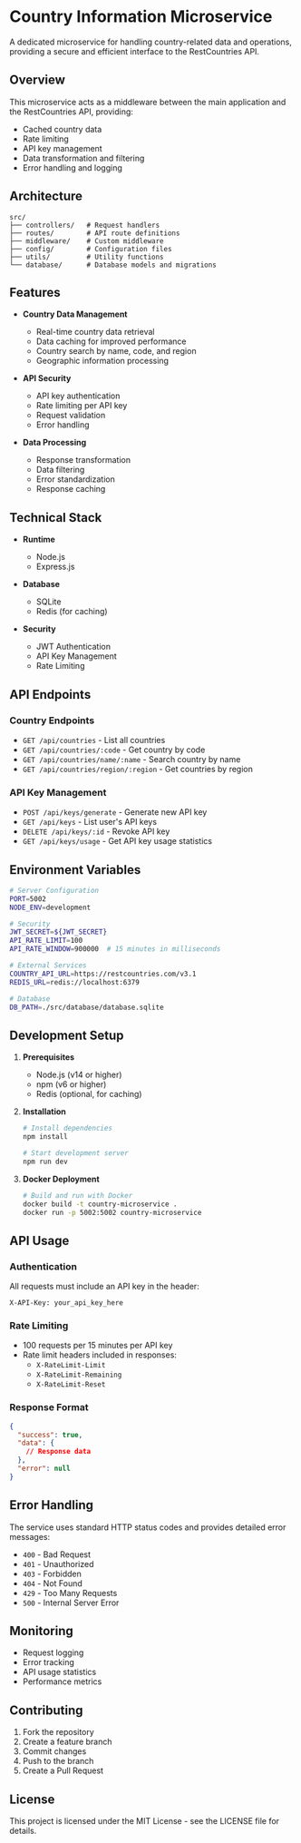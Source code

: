 # Country Information Microservice

A dedicated microservice for handling country-related data and operations, providing a secure and efficient interface to the RestCountries API.

## Overview

This microservice acts as a middleware between the main application and the RestCountries API, providing:
- Cached country data
- Rate limiting
- API key management
- Data transformation and filtering
- Error handling and logging

## Architecture

```
src/
├── controllers/   # Request handlers
├── routes/        # API route definitions
├── middleware/    # Custom middleware
├── config/        # Configuration files
├── utils/         # Utility functions
└── database/      # Database models and migrations
```

## Features

- **Country Data Management**
  - Real-time country data retrieval
  - Data caching for improved performance
  - Country search by name, code, and region
  - Geographic information processing

- **API Security**
  - API key authentication
  - Rate limiting per API key
  - Request validation
  - Error handling

- **Data Processing**
  - Response transformation
  - Data filtering
  - Error standardization
  - Response caching

## Technical Stack

- **Runtime**
  - Node.js
  - Express.js

- **Database**
  - SQLite
  - Redis (for caching)

- **Security**
  - JWT Authentication
  - API Key Management
  - Rate Limiting

## API Endpoints

### Country Endpoints
- `GET /api/countries` - List all countries
- `GET /api/countries/:code` - Get country by code
- `GET /api/countries/name/:name` - Search country by name
- `GET /api/countries/region/:region` - Get countries by region

### API Key Management
- `POST /api/keys/generate` - Generate new API key
- `GET /api/keys` - List user's API keys
- `DELETE /api/keys/:id` - Revoke API key
- `GET /api/keys/usage` - Get API key usage statistics

## Environment Variables

```bash
# Server Configuration
PORT=5002
NODE_ENV=development

# Security
JWT_SECRET=${JWT_SECRET}
API_RATE_LIMIT=100
API_RATE_WINDOW=900000  # 15 minutes in milliseconds

# External Services
COUNTRY_API_URL=https://restcountries.com/v3.1
REDIS_URL=redis://localhost:6379

# Database
DB_PATH=./src/database/database.sqlite
```

## Development Setup

1. **Prerequisites**
   - Node.js (v14 or higher)
   - npm (v6 or higher)
   - Redis (optional, for caching)

2. **Installation**
   ```bash
   # Install dependencies
   npm install

   # Start development server
   npm run dev
   ```

3. **Docker Deployment**
   ```bash
   # Build and run with Docker
   docker build -t country-microservice .
   docker run -p 5002:5002 country-microservice
   ```

## API Usage

### Authentication
All requests must include an API key in the header:
```
X-API-Key: your_api_key_here
```

### Rate Limiting
- 100 requests per 15 minutes per API key
- Rate limit headers included in responses:
  - `X-RateLimit-Limit`
  - `X-RateLimit-Remaining`
  - `X-RateLimit-Reset`

### Response Format
```json
{
  "success": true,
  "data": {
    // Response data
  },
  "error": null
}
```

## Error Handling

The service uses standard HTTP status codes and provides detailed error messages:

- `400` - Bad Request
- `401` - Unauthorized
- `403` - Forbidden
- `404` - Not Found
- `429` - Too Many Requests
- `500` - Internal Server Error

## Monitoring

- Request logging
- Error tracking
- API usage statistics
- Performance metrics

## Contributing

1. Fork the repository
2. Create a feature branch
3. Commit changes
4. Push to the branch
5. Create a Pull Request

## License

This project is licensed under the MIT License - see the LICENSE file for details. 